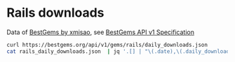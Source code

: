 # Rails downloads

Data of [BestGems by xmisao](https://bestgems.org/about), see [BestGems API v1 Specification](https://github.com/xmisao/bestgems.org/wiki/BestGems-API-v1-Specification)

```bash
curl https://bestgems.org/api/v1/gems/rails/daily_downloads.json
cat rails_daily_downloads.json  | jq '.[] | "\(.date),\(.daily_downloads)"' > rails_daily_downloads.csv
```
